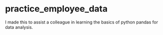 # practice_employee_data
I made this to assist a colleague in learning the basics of python pandas for data analysis.
